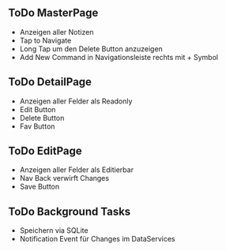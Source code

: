 ## ToDo MasterPage

* Anzeigen aller Notizen
* Tap to Navigate
* Long Tap um den Delete Button anzuzeigen
* Add New Command in Navigationsleiste rechts mit + Symbol

## ToDo DetailPage

* Anzeigen aller Felder als Readonly
* Edit Button
* Delete Button
* Fav Button

## ToDo EditPage

* Anzeigen aller Felder als Editierbar
* Nav Back verwirft Changes
* Save Button

## ToDo Background Tasks

* Speichern via SQLite
* Notification Event für Changes im DataServices

